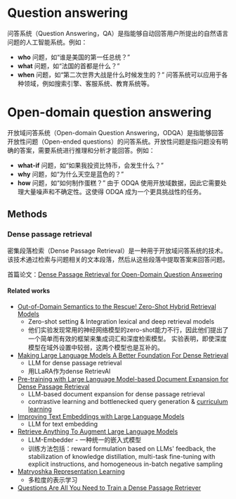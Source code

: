 # Question answering

问答系统（Question Answering，QA）是指能够自动回答用户所提出的自然语言问题的人工智能系统。例如：
- **who** 问题，如“谁是美国的第一任总统？”
- **what** 问题，如“法国的首都是什么？”
- **when** 问题，如“第二次世界大战是什么时候发生的？”
问答系统可以应用于各种领域，例如搜索引擎、客服系统、教育系统等。

# Open-domain question answering

开放域问答系统（Open-domain Question Answering，ODQA）是指能够回答开放性问题（Open-ended questions）的问答系统。开放性问题是指问题没有明确的答案，需要系统进行推理和分析才能回答。例如：
- **what-if** 问题，如“如果我投资比特币，会发生什么？”
- **why** 问题，如“为什么天空是蓝色的？”
- **how** 问题，如“如何制作蛋糕？”
由于 ODQA 使用开放域数据，因此它需要处理大量噪声和不确定性。这使得 ODQA 成为一个更具挑战性的任务。

## Methods

### Dense passage retrieval

密集段落检索（Dense Passage Retrieval）是一种用于开放域问答系统的技术。该技术通过检索与问题相关的文本段落，然后从这些段落中提取答案来回答问题。

首篇论文：[Dense Passage Retrieval for Open-Domain Question Answering](https://aclanthology.org/2020.emnlp-main.550/)

#### Related works

- [Out-of-Domain Semantics to the Rescue! Zero-Shot Hybrid Retrieval Models](https://link.springer.com/chapter/10.1007/978-3-030-99736-6_7)
	- Zero-shot setting & Integration lexical and deep retrieval models
	- 他们实验发现常用的神经网络模型的zero-shot能力不行，因此他们提出了一个简单而有效的框架来集成词汇和深度检索模型。 实验表明，即使深度模型在域外设置中较弱，这两个模型也是互补的。
- [Making Large Language Models A Better Foundation For Dense Retrieval](https://arxiv.org/abs/2312.15503)
	- LLM for dense passage retrieval
	- 用LLaRA作为dense RetrievAl
- [Pre-training with Large Language Model-based Document Expansion for Dense Passage Retrieval](https://arxiv.org/abs/2308.08285)
	- LLM-based document expansion for dense passage retrieval
	- contrastive learning and bottlenecked query generation & [curriculum learning](../../2.%20Approaches/Curriculum%20learning.md)
- [Improving Text Embeddings with Large Language Models](https://arxiv.org/abs/2401.00368)
	- LLM for text embedding
- [Retrieve Anything To Augment Large Language Models](https://arxiv.org/abs/2310.07554)
	- LLM-Embedder - 一种统一的嵌入式模型
	- 训练方法包括：reward formulation based on LLMs' feedback, the stabilization of knowledge distillation, multi-task fine-tuning with explicit instructions, and homogeneous in-batch negative sampling
- [Matryoshka Representation Learning](https://proceedings.neurips.cc/paper_files/paper/2022/hash/c32319f4868da7613d78af9993100e42-Abstract-Conference.html)
	- 多粒度的表示学习
- [Questions Are All You Need to Train a Dense Passage Retriever](https://direct.mit.edu/tacl/article/doi/10.1162/tacl_a_00564/116466)






